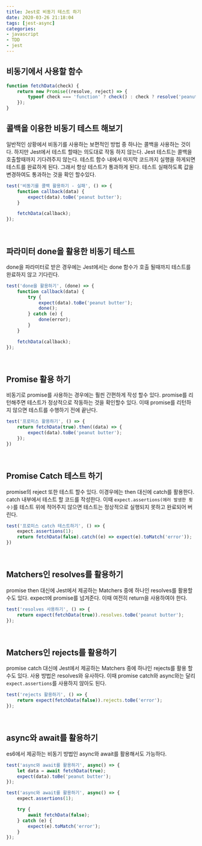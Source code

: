 ```yaml
---
title: Jest로 비동기 테스트 하기
date: 2020-03-26 21:18:04
tags: [jest-async]
categories:
- javascript
- TDD
- jest
---
```


## 비동기에서 사용할 함수

```js
function fetchData(check) {
    return new Promise((resolve, reject) => {
        typeof check === 'function' ? check() : check ? resolve('peanut butter') : reject('error');
    });
}
```

## 콜백을 이용한 비동기 테스트 해보기

일반적인 상황에서 비동기를 사용하는 보편적인 방법 중 하나는 콜백을 사용하는 것이다. 하지만 Jest에서 테스트 할때는 의도대로 작동 하지 않는다.
Jest 테스트는 콜백을 호출할때까지 기다려주지 않는다. 테스트 함수 내에서 마지막 코드까지 실행을 하게되면 테스트를 완료하게 된다. 그래서 항상 테스트가 통과하게 된다. 테스트 실패하도록 값을 변경하여도 통과하는 것을 확인 할수있다.

```js
test('비동기를 콜백 활용하기 - 실패', () => {
    function callback(data) {
        expect(data).toBe('peanut butter');
    }

    fetchData(callback);
});
```

<br>

## 파라미터 done을 활용한 비동기 테스트

done을 파라미터로 받은 경우에는 Jest에서는 done 함수가 호출 될때까지 테스트를 완료하지 않고 기다린다. 

```js
test('done을 활용하기', (done) => {
    function callback(data) {
        try {
            expect(data).toBe('peanut butter');
            done();
        } catch (e) {
            done(error);
        }
    }

    fetchData(callback);
});
```

<br>

## Promise 활용 하기

비동기로 promise를 사용하는 경우에는 훨씐 간편하게 작성 할수 있다. promise를 리턴해주면 테스트가 정상적으로 작동하는 것을 확인할수 있다. 이때 promise를 리턴하지 않으면 테스트를 수행하기 전에 끝난다.

```js
test('프로미스 활용하기', () => {
    return fetchData(true).then((data) => {
        expect(data).toBe('peanut butter');
    });
})
```

<br>

## Promise Catch 테스트 하기

promise의 reject 또한 테스트 할수 있다. 이경우에는 then 대신에 catch를 활용한다. catch 내부에서 테스트 할 코드를 작성한다. 이때 `expect.assertions(에러 발생한 횟수)`를 테스트 위에 적어주지 않으면 테스트는 정상적으로 실행되지 못하고 완료되어 버린다.

```js
test('프로미스 catch 테스트하기', () => {
    expect.assertions(1);
    return fetchData(false).catch((e) => expect(e).toMatch('error'));
})
```

<br>

## Matchers인 resolves를 활용하기

promise then 대신에 Jest에서 제공하는 Matchers 중에 하나인 resolves를 활용할수도 있다. expect에 promise를 넘겨준다. 이때 여전히 return을 사용하여야 한다.

```js
test('resolves 사용하기', () => {
    return expect(fetchData(true)).resolves.toBe('peanut butter');
});
```

<br>

## Matchers인 rejects를 활용하기

promise catch 대신에 Jest에서 제공하는 Matchers 중에 하나인 rejects를 활용 할수도 있다. 사용 방법은 resolves와 유사하다. 이때 promise catch와 async와는 달리 `expect.assertions`를 사용하지 않아도 된다.

```js
test('rejects 활용하기', () => {
    return expect(fetchData(false)).rejects.toBe('error');
});
```

<br>

## async와 await를 활용하기

es6에서 제공하는 비동기 방법인 async와 await를 활용해서도 가능하다.

```js
test('async와 await를 활용하기', async() => {
    let data = await fetchData(true);
    expect(data).toBe('peanut butter');
});

test('async와 await를 활용하기', async() => {
    expect.assertions(1);

    try {
        await fetchData(false);
    } catch (e) {
        expect(e).toMatch('error');
    }
});

```
